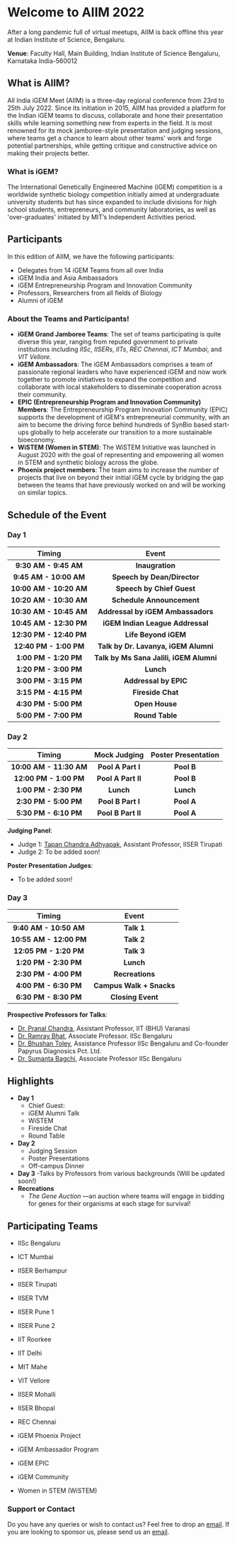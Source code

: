 
<div class="typewriter">
 <h1>Welcome to <a "href"=https://igem-iisc.github.io/AIIM2022/> AIIM 2022</a></h1>
</div>

After a long pandemic full of virtual meetups, AIIM is back offline this year at Indian Institute of Science, Bengaluru.

**Venue**: Faculty Hall, Main Building, Indian Institute of Science Bengaluru, Karnataka India-560012 

## What is AIIM?
All India iGEM Meet (AIIM) is a three-day regional conference from 23rd to 25th July 2022. Since its initiation in 2015, AIIM has provided a platform for the Indian iGEM teams to discuss, collaborate and hone their presentation skills while learning something new from experts in the field. It is most renowned for its mock jamboree-style presentation and judging sessions, where teams get a chance to learn about other teams' work and forge potential partnerships, while getting critique and constructive advice on making their projects better.

### What is iGEM?

The International Genetically Engineered Machine (iGEM) competition is a worldwide synthetic biology competition initially aimed at undergraduate university students but has since expanded to include divisions for high school students, entrepreneurs, and community laboratories, as well as 'over-graduates' initiated by MIT’s Independent Activities period.

## Participants

In this edition of AIIM, we have the following participants:

- Delegates from 14 iGEM Teams from all over India
- iGEM India and Asia Ambassadors
- iGEM Entrepreneurship Program and Innovation Community 
- Professors, Researchers from all fields of Biology
- Alumni of iGEM

### About the Teams and Participants!

- **iGEM Grand Jamboree Teams**: The set of teams participating is quite diverse this year, ranging from reputed government to private institutions including _IISc_, _IISERs_, _IITs_, _REC Chennai_, _ICT Mumbai_, and _VIT Vellore_. 
- **iGEM Ambassadors**: The iGEM Ambassadors comprises a team of passionate regional leaders who have experienced iGEM and now work together to promote initiatives to expand the competition and collaborate with local stakeholders to disseminate cooperation across their community. 
- **EPIC (Entrepreneurship Program and Innovation Community) Members**: The Entrepreneurship Program Innovation Community (EPIC) supports the development of iGEM's entrepreneurial community, with an aim to become the driving force behind hundreds of SynBio based start-ups globally to help accelerate our transition to a more 
sustainable bioeconomy. 
- **WiSTEM (Women in STEM)**: The WiSTEM Initiative was launched in August 2020 with the goal of representing and empowering all women in STEM and synthetic biology across the globe. 
- **Phoenix project members**: The team aims to increase the number of projects that live on beyond their initial iGEM cycle by bridging the gap between the teams that have previously worked on and will be working on similar topics.


## Schedule of the Event

### Day 1

| **Timing** | **Event** |
| :------: | :------: |
| **9:30 AM - 9:45 AM** | **Inaugration** |
| **9:45 AM - 10:00 AM** | **Speech by Dean/Director** |
| **10:00 AM - 10:20 AM** | **Speech by Chief Guest** |
| **10:20 AM - 10:30 AM** | **Schedule Announcement** |
| **10:30 AM - 10:45 AM** | **Addressal by iGEM Ambassadors** |
| **10:45 AM - 12:30 PM** | **iGEM Indian League Addressal** |
| **12:30 PM - 12:40 PM** | **Life Beyond iGEM** |
| **12:40 PM - 1:00 PM** | **Talk by Dr. Lavanya, iGEM Alumni** |
| **1:00 PM - 1:20 PM** | **Talk by Ms Sana Jalili, iGEM Alumni** |
| **1:20 PM - 3:00 PM** | **Lunch** |
| **3:00 PM - 3:15 PM** | **Addressal by EPIC** |
| **3:15 PM - 4:15 PM** | **Fireside Chat** |
| **4:30 PM - 5:00 PM** | **Open House** |
| **5:00 PM - 7:00 PM** | **Round Table** |

### Day 2

| **Timing** | **Mock Judging** | **Poster Presentation** |
| :------: | :------: | :------: |
| **10:00 AM - 11:30 AM** | **Pool A Part I** | **Pool B** |
| **12:00 PM - 1:00 PM** | **Pool A Part II** | **Pool B** |
| **1:00 PM - 2:30 PM** | **Lunch** | **Lunch** |
| **2:30 PM - 5:00 PM** | **Pool B Part I** | **Pool A** |
| **5:30 PM - 6:10 PM** | **Pool B Part II** | **Pool A** |

**Judging Panel**:
 - Judge 1: [Tapan Chandra Adhyapak](http://www.iisertirupati.ac.in/faculty/adhyapak/adhyapak.php), Assistant Professor, IISER Tirupati 
 - Judge 2: To be added soon!

**Poster Presentation Judges**:
- To be added soon!

### Day 3

| **Timing** | **Event** |
| :------: | :------: |
| **9:40 AM - 10:50 AM** | **Talk 1** |
| **10:55 AM - 12:00 PM** | **Talk 2** |
| **12:05 PM - 1:20 PM** | **Talk 3** |
| **1:20 PM - 2:30 PM** | **Lunch** |
| **2:30 PM - 4:00 PM** | **Recreations** |
| **4:00 PM - 6:30 PM** | **Campus Walk + Snacks** |
| **6:30 PM - 8:30 PM** | **Closing Event** |

**Prospective Professors for Talks**:
- [Dr. Pranal Chandra](https://www.chandraslab.com/dr-pranjal-chandra), Assistant Professor, IIT (BHU) Varanasi
- [Dr. Ramray Bhat](https://mrdg.iisc.ac.in/ramray-bhat/), Associate Professor. IISc Bengaluru
- [Dr. Bhushan Toley](https://chemeng.iisc.ac.in/chemeweb/faculty_bhushan.htm),  Assistance Professor IISc Bengaluru and Co-founder Papyrus Diagnosics Pct. Ltd.
- [Dr. Sumanta Bagchi](https://ces.iisc.ac.in/?q=user/85), Associate Professor IISc Bengaluru

## Highlights

- **Day 1**
  - Chief Guest: 
  - iGEM Alumni Talk 
  - WiSTEM 
  - Fireside Chat 
  - Round Table
- **Day 2**
  - Judging Session
  - Poster Presentations 
  - Off-campus Dinner
- **Day 3**
  -Talks by Professors from various backgrounds 
(Will be updated soon!) 
- **Recreations**
  - _The Gene Auction_ —an auction where teams will engage in bidding for genes for their organisms at each stage for survival! 

## Participating Teams

- IISc Bengaluru
- ICT Mumbai
- IISER Berhampur
- IISER Tirupati
- IISER TVM
- IISER Pune 1
- IISER Pune 2
- IIT Roorkee
- IIT Delhi
- MIT Mahe
- VIT Vellore
- IISER Mohalli
- IISER Bhopal
- REC Chennai

- iGEM Phoenix Project
- iGEM Ambassador Program
- iGEM EPIC
- iGEM Community
- Women in STEM (WiSTEM)

### Support or Contact

Do you have any queries or wish to contact us? Feel free to drop an [email](mailto:igem.ug@iisc.ac.in). If you are looking to sponsor us, please send us an [email](mailto:igem.ug@iisc.ac.in).
